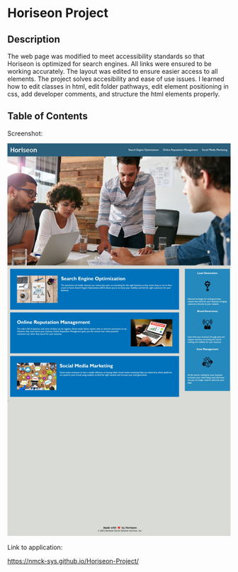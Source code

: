 # Horiseon Project

## Description

The web page was modified to meet accessibility standards so that Horiseon is optimized for search engines. All links were ensured to be working accurately. The layout was edited to ensure easier access to all elements. The project solves accesibility and ease of use issues. I learned how to edit classes in html, edit folder pathways, edit element positioning in css, add developer comments, and structure the html elements properly. 

## Table of Contents

Screenshot:

![alt text](Screenshot_30-6-2024_223453_nmck-sys.github.io-1.jpeg)

Link to application:

https://nmck-sys.github.io/Horiseon-Project/